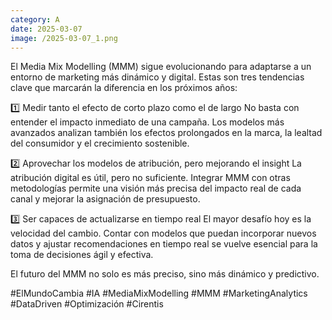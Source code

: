 ```yaml
--- 
category: A 
date: 2025-03-07 
image: /2025-03-07_1.png 
--- 
```


El Media Mix Modelling (MMM) sigue evolucionando para adaptarse a un entorno de marketing más dinámico y digital. Estas son tres tendencias clave que marcarán la diferencia en los próximos años:

1️⃣ Medir tanto el efecto de corto plazo como el de largo
No basta con entender el impacto inmediato de una campaña. Los modelos más avanzados analizan también los efectos prolongados en la marca, la lealtad del consumidor y el crecimiento sostenible.

2️⃣ Aprovechar los modelos de atribución, pero mejorando el insight
La atribución digital es útil, pero no suficiente. Integrar MMM con otras metodologías permite una visión más precisa del impacto real de cada canal y mejorar la asignación de presupuesto.

3️⃣ Ser capaces de actualizarse en tiempo real
El mayor desafío hoy es la velocidad del cambio. Contar con modelos que puedan incorporar nuevos datos y ajustar recomendaciones en tiempo real se vuelve esencial para la toma de decisiones ágil y efectiva.

El futuro del MMM no solo es más preciso, sino más dinámico y predictivo. 

#ElMundoCambia #IA #MediaMixModelling #MMM #MarketingAnalytics #DataDriven #Optimización #Cirentis